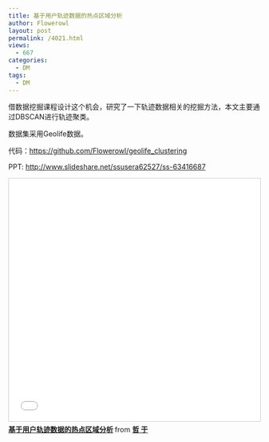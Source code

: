 ```yaml
---
title: 基于用户轨迹数据的热点区域分析 
author: Flowerowl
layout: post
permalink: /4021.html
views:
  - 667
categories:
  - DM
tags:
  - DM
---
```


借数据挖掘课程设计这个机会，研究了一下轨迹数据相关的挖掘方法，本文主要通过DBSCAN进行轨迹聚类。

数据集采用Geolife数据。

代码：https://github.com/Flowerowl/geolife_clustering

PPT: http://www.slideshare.net/ssusera62527/ss-63416687

<iframe src="//www.slideshare.net/slideshow/embed_code/key/8BJfauSfF6rvsE" width="595" height="485" frameborder="0" marginwidth="0" marginheight="0" scrolling="no" style="border:1px solid #CCC; border-width:1px; margin-bottom:5px; max-width: 100%;" allowfullscreen> </iframe> <div style="margin-bottom:5px"> <strong> <a href="//www.slideshare.net/ssusera62527/ss-63416687" title="基于用户轨迹数据的热点区域分析" target="_blank">基于用户轨迹数据的热点区域分析</a> </strong> from <strong><a href="//www.slideshare.net/ssusera62527" target="_blank">哲 于</a></strong> </div>
